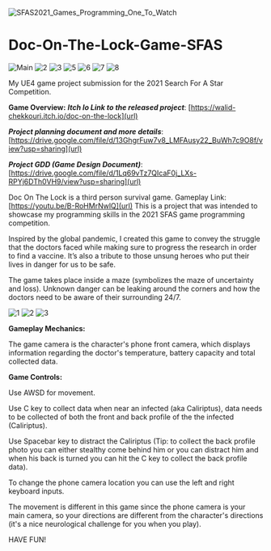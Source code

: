 ![SFAS2021_Games_Programming_One_To_Watch](https://user-images.githubusercontent.com/11277981/121770111-b396b300-cb67-11eb-8804-152e8fba8bea.png)





# Doc-On-The-Lock-Game-SFAS
![Main](https://user-images.githubusercontent.com/11277981/110936619-77b63c80-8331-11eb-8368-463a76a46c07.PNG)
![2](https://user-images.githubusercontent.com/11277981/110936711-9d434600-8331-11eb-9706-7953ba93f14d.PNG)
![3](https://user-images.githubusercontent.com/11277981/110936719-a03e3680-8331-11eb-8704-f92dbff56571.PNG)
![5](https://user-images.githubusercontent.com/11277981/110936731-a46a5400-8331-11eb-8d7f-4fd8e489d883.PNG)
![6](https://user-images.githubusercontent.com/11277981/110936735-a6341780-8331-11eb-8204-a8333d8821d9.PNG)
![7](https://user-images.githubusercontent.com/11277981/110936738-a7654480-8331-11eb-851d-c28f2f66afc1.PNG)
![8](https://user-images.githubusercontent.com/11277981/110936739-a7654480-8331-11eb-9399-ebc45bd788bb.PNG)


My UE4 game project submission for the 2021 Search For A Star Competition.

**Game Overview:**
_**Itch Io Link to the released project**_: [https://walid-chekkouri.itch.io/doc-on-the-lock](url)

_**Project planning document and more details**_: [https://drive.google.com/file/d/13GhgrFuw7v8_LMFAusy22_BuWh7c9O8f/view?usp=sharing](url)

_**Project GDD (Game Design Document)**_: [https://drive.google.com/file/d/1Lq69vTz7QIcaF0j_LXs-RPYj6DTh0VH9/view?usp=sharing](url)

Doc On The Lock is a third person survival game.
Gameplay Link: [https://youtu.be/B-RoHMrNwlQ](url)
This is a project that was intended to showcase my programming skills in the 2021 SFAS game programming competition.

Inspired by the global pandemic, I created this game to convey the struggle that the doctors faced while making sure to progress the research in order to find a vaccine. It’s also a tribute to those unsung heroes who put their lives in danger for us to be safe.

The game takes place inside a maze (symbolizes the maze of uncertainty and loss). Unknown danger can be leaking around the corners and how the doctors need to be aware of their surrounding 24/7.


![1](https://user-images.githubusercontent.com/11277981/110935935-66206500-8330-11eb-961d-dbed247678ee.png)
![2](https://user-images.githubusercontent.com/11277981/110935954-6b7daf80-8330-11eb-977d-afe7a8d62e02.png)
![3](https://user-images.githubusercontent.com/11277981/110935963-6e78a000-8330-11eb-9c2b-0d8a5241d767.png)

**Gameplay Mechanics:**

The game camera is the character's phone front camera, which displays information regarding the doctor's temperature, battery capacity and total collected data.

**Game Controls:**

Use AWSD for movement.

Use C key to collect data when near an infected (aka Caliriptus), data needs to be collected of both the front and back profile of the the infected (Caliriptus).

Use Spacebar key to distract the Caliriptus (Tip: to collect the back profile photo you can either stealthy come behind him or you can distract him and when his back is turned you can hit the C key to collect the back profile data).

To change the phone camera location you can use the left and right keyboard inputs.

The movement is different in this game since the phone camera is your main camera, so your directions are different from the character's directions (it's a nice neurological challenge for you when you play).
  
HAVE FUN!
